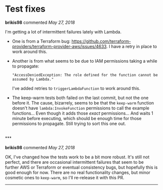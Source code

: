 # Test fixes

**brikis98** commented *May 27, 2018*

I'm getting a lot of intermittent failures lately with Lambda.

* One is from a Terraform bug: https://github.com/terraform-providers/terraform-provider-aws/issues/4633. I have a retry in place to work around this.

* Another is from what seems to be due to IAM permissions taking a while to propagate:

    ```
    "AccessDeniedException: The role defined for the function cannot be assumed by Lambda."
    ```
    I've added retries to `triggerLambdaFunction` to work around this. 

* The keep-warm tests both failed on the last commit, but not the one before it. The cause, bizarrely, seems to be that the `keep-warm` function doesn't have `lambda:InvokeFunction` permissions to call the example functions... Even though it adds those *exact* permissions... And waits 1 minute before executing, which should be enough time for those permissions to propagate. Still trying to sort this one out.
<br />
***


**brikis98** commented *May 27, 2018*

OK, I've changed how the tests work to be a bit more robust. It's still not perfect, and there are occasional intermittent failures that seem to be further AWS or Terraform or eventual consistency bugs, but hopefully this is good enough for now. There are no real functionality changes, but minor cosmetic ones to `keep-warm`, so I'll re-release it with this PR.
***

